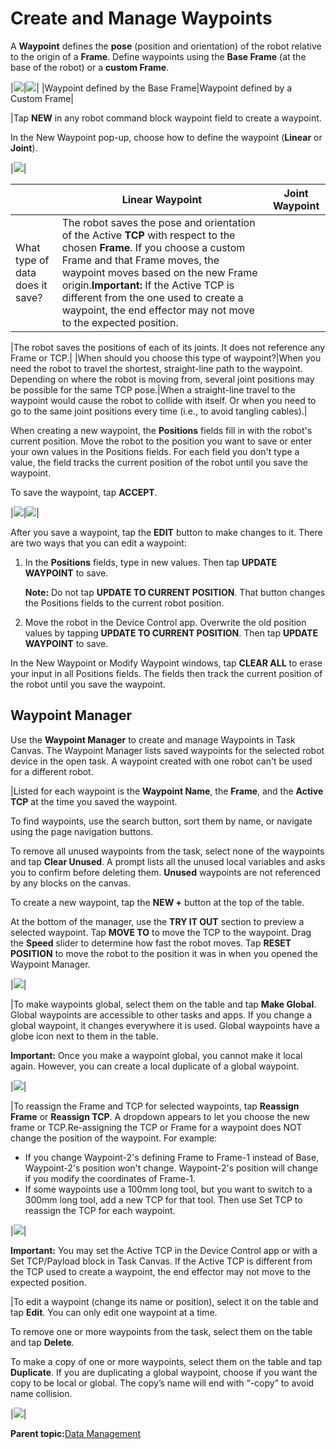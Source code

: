 # Create and Manage Waypoints

A **Waypoint** defines the **pose** \(position and orientation\) of the robot relative to the origin of a **Frame**. Define waypoints using the **Base Frame** \(at the base of the robot\) or a **custom Frame**.

|![](../Images/TaskCanvas/Frame-Base.png)|![](../Images/TaskCanvas/Frame-Custom.png)|
|Waypoint defined by the Base Frame|Waypoint defined by a Custom Frame|

|Tap **NEW** in any robot command block waypoint field to create a waypoint.

In the New Waypoint pop-up, choose how to define the waypoint \(**Linear** or **Joint**\).

|![](../Images/TaskCanvas/WaypointSelector.png)|

| |Linear Waypoint|Joint Waypoint|
|--|---------------|--------------|
|What type of data does it save?|The robot saves the pose and orientation of the Active **TCP** with respect to the chosen **Frame**. If you choose a custom Frame and that Frame moves, the waypoint moves based on the new Frame origin.**Important:** If the Active TCP is different from the one used to create a waypoint, the end effector may not move to the expected position.

|The robot saves the positions of each of its joints. It does not reference any Frame or TCP.|
|When should you choose this type of waypoint?|When you need the robot to travel the shortest, straight-line path to the waypoint. Depending on where the robot is moving from, several joint positions may be possible for the same TCP pose.|When a straight-line travel to the waypoint would cause the robot to collide with itself. Or when you need to go to the same joint positions every time \(i.e., to avoid tangling cables\).|

When creating a new waypoint, the **Positions** fields fill in with the robot's current position. Move the robot to the position you want to save or enter your own values in the Positions fields. For each field you don't type a value, the field tracks the current position of the robot until you save the waypoint.

To save the waypoint, tap **ACCEPT**.

|![](../Images/TaskCanvas/WaypointManager-NewWaypoint.png)|![](../Images/TaskCanvas/WaypointManager-ModifyWaypoint.png)|

After you save a waypoint, tap the **EDIT** button to make changes to it. There are two ways that you can edit a waypoint:

1.  In the **Positions** fields, type in new values. Then tap **UPDATE WAYPOINT** to save.

    **Note:** Do not tap **UPDATE TO CURRENT POSITION**. That button changes the Positions fields to the current robot position.

2.  Move the robot in the Device Control app. Overwrite the old position values by tapping **UPDATE TO CURRENT POSITION**. Then tap **UPDATE WAYPOINT** to save.

In the New Waypoint or Modify Waypoint windows, tap **CLEAR ALL** to erase your input in all Positions fields. The fields then track the current position of the robot until you save the waypoint.

## Waypoint Manager

Use the **Waypoint Manager** to create and manage Waypoints in Task Canvas. The Waypoint Manager lists saved waypoints for the selected robot device in the open task. A waypoint created with one robot can't be used for a different robot.

|Listed for each waypoint is the **Waypoint Name**, the **Frame**, and the **Active TCP** at the time you saved the waypoint.

 To find waypoints, use the search button, sort them by name, or navigate using the page navigation buttons.

 To remove all unused waypoints from the task, select none of the waypoints and tap **Clear Unused**. A prompt lists all the unused local variables and asks you to confirm before deleting them. **Unused** waypoints are not referenced by any blocks on the canvas.

 To create a new waypoint, tap the **NEW +** button at the top of the table.

At the bottom of the manager, use the **TRY IT OUT** section to preview a selected waypoint. Tap **MOVE TO** to move the TCP to the waypoint. Drag the **Speed** slider to determine how fast the robot moves. Tap **RESET POSITION** to move the robot to the position it was in when you opened the Waypoint Manager.

|![](../Images/TaskCanvas/WaypointManager.png)|

|To make waypoints global, select them on the table and tap **Make Global**. Global waypoints are accessible to other tasks and apps. If you change a global waypoint, it changes everywhere it is used. Global waypoints have a globe icon next to them in the table.

 **Important:** Once you make a waypoint global, you cannot make it local again. However, you can create a local duplicate of a global waypoint.

|![](../Images/TaskCanvas/WaypointManager-Select-Menu.png)|

|To reassign the Frame and TCP for selected waypoints, tap **Reassign Frame** or **Reassign TCP**. A dropdown appears to let you choose the new frame or TCP.Re-assigning the TCP or Frame for a waypoint does NOT change the position of the waypoint. For example:

-   If you change Waypoint-2's defining Frame to Frame-1 instead of Base, Waypoint-2's position won't change. Waypoint-2's position will change if you modify the coordinates of Frame-1.
-   If some waypoints use a 100mm long tool, but you want to switch to a 300mm long tool, add a new TCP for that tool. Then use Set TCP to reassign the TCP for each waypoint.

|![](../Images/TaskCanvas/FrameManager-ReassignFrame.png)|

**Important:** You may set the Active TCP in the Device Control app or with a Set TCP/Payload block in Task Canvas. If the Active TCP is different from the TCP used to create a waypoint, the end effector may not move to the expected position.

|To edit a waypoint \(change its name or position\), select it on the table and tap **Edit**. You can only edit one waypoint at a time.

 To remove one or more waypoints from the task, select them on the table and tap **Delete**.

 To make a copy of one or more waypoints, select them on the table and tap **Duplicate**. If you are duplicating a global waypoint, choose if you want the copy to be local or global. The copy’s name will end with “-copy” to avoid name collision.

|![](../Images/TaskCanvas/WaypointManager-DuplicateGlobal.png)|

**Parent topic:**[Data Management](../TaskCanvas/DataManagement.md)

